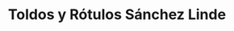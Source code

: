 ---
title: "Toldos y Rótulos Sánchez Linde"
url: /puertollano/toldos-y-rotulos-sanchez-linde/
shop: general
---